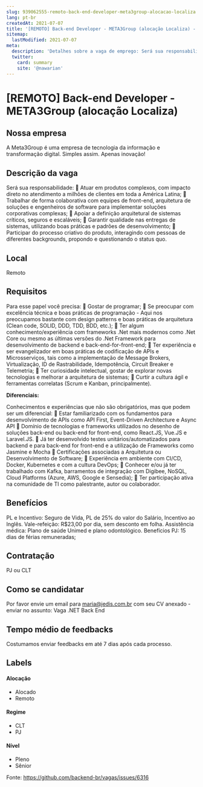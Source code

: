 ```yaml
---
slug: 939062555-remoto-back-end-developer-meta3group-alocacao-localiza
lang: pt-br
createdAt: 2021-07-07
title: '[REMOTO] Back-end Developer - META3Group (alocação Localiza) - Vaga de Emprego'
sitemap:
  lastModified: 2021-07-07
meta:
  description: 'Detalhes sobre a vaga de emprego: Será sua responsabilidade:  Atuar em produtos complexos, com impacto direto no atendimento a milhões de clientes em toda a América Latina;  Trabalhar de forma colaborativa com equipes de front-end, arquitetura de soluções e engenheiros de software para implementar soluções corporativas complexas;  Apoiar a definição arquitetural de sistemas críticos, seguros e escaláveis;  Garantir qualidade nas entregas de sistemas, utilizando boas práticas e padrões de desenvolvimento;  Participar do processo criativo do produto, interagindo com pessoas de diferentes backgrounds, propondo e questionando o status quo.'
  twitter:
    card: summary
    site: '@nawarian'
---
```


# [REMOTO] Back-end Developer - META3Group (alocação Localiza)

## Nossa empresa

A Meta3Group é uma empresa de tecnologia da informação e transformação digital.
Simples assim.
Apenas inovação!

## Descrição da vaga

Será sua responsabilidade:
 Atuar em produtos complexos, com impacto direto no atendimento a milhões de
clientes em toda a América Latina;
 Trabalhar de forma colaborativa com equipes de front-end, arquitetura de soluções e
engenheiros de software para implementar soluções corporativas complexas;
 Apoiar a definição arquitetural de sistemas críticos, seguros e escaláveis;
 Garantir qualidade nas entregas de sistemas, utilizando boas práticas e padrões de
desenvolvimento;
 Participar do processo criativo do produto, interagindo com pessoas de diferentes
backgrounds, propondo e questionando o status quo.


## Local

Remoto 

## Requisitos

Para esse papel você precisa:
 Gostar de programar;
 Se preocupar com excelência técnica e boas práticas de programação - Aqui nos
preocupamos bastante com design patterns e boas práticas de arquitetura (Clean
code, SOLID, DDD, TDD, BDD, etc.);
 Ter algum conhecimento/experiência com frameworks .Net mais modernos como .Net
Core ou mesmo as últimas versões do .Net Framework para desenvolvimento de
backend e back-end-for-front-end;
 Ter experiência e ser evangelizador em boas práticas de codificação de APIs e
Microsserviços, tais como a implementação de Message Brokers, Virtualização, ID de
Rastrabilidade, Idempotência, Circuit Breaker e Telemetria;
 Ter curiosidade intelectual, gostar de explorar novas tecnologias e melhorar a
arquitetura de sistemas;
 Curtir a cultura ágil e ferramentas correlatas (Scrum e Kanban, principalmente).

**Diferenciais:**

Conhecimentos e experiências que não são obrigatórios, mas que podem ser um diferencial:
 Estar familiarizado com os fundamentos para desenvolvimento de APIs como API First,
Event-Driven Architecture e Async API
 Domínio de tecnologias e frameworks utilizados no desenho de soluções back-end ou
back-end for front-end, como React.JS, Vue.JS e Laravel.JS.
 Já ter desenvolvido testes unitários/automatizados para backend e para back-end for
front-end e a utilização de Frameworks como Jasmine e Mocha
 Certificações associadas a Arquitetura ou Desenvolvimento de Software;
 Experiência em ambiente com CI/CD, Docker, Kubernetes e com a cultura DevOps;
 Conhecer e/ou já ter trabalhado com Kafka, barramentos de integração com Digibee,
NoSQL, Cloud Platforms (Azure, AWS, Google e Sensedia);
 Ter participação ativa na comunidade de TI como palestrante, autor ou colaborador.

## Benefícios

PL e Incentivo: Seguro de Vida, PL de 25% do valor do Salário, Incentivo ao Inglês.
Vale-refeição: R$23,00 por dia, sem desconto em folha. Assistência médica: Plano de saúde Unimed e plano
odontológico.
Benefícios PJ: 15 dias de férias remuneradas;

## Contratação

PJ ou CLT

## Como se candidatar

Por favor envie um email para maria@jedis.com.br com seu CV anexado - enviar no assunto: Vaga .NET Back End

## Tempo médio de feedbacks

Costumamos enviar feedbacks em até 7 dias após cada processo.

## Labels

#### Alocação
- Alocado
- Remoto

#### Regime
- CLT
- PJ

#### Nível
- Pleno
- Sênior





Fonte: https://github.com/backend-br/vagas/issues/6316